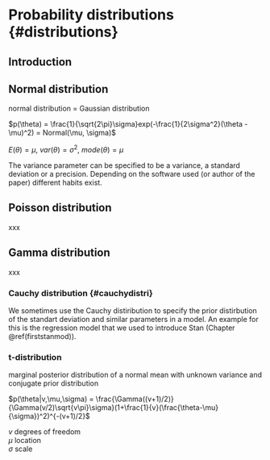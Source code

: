 # Probability distributions {#distributions}

## Introduction


## Normal distribution


normal distribution = Gaussian distribution  
 
 $p(\theta) = \frac{1}{\sqrt{2\pi}\sigma}exp(-\frac{1}{2\sigma^2}(\theta -\mu)^2) = Normal(\mu, \sigma)$  
   
     
       
$E(\theta) = \mu$, $var(\theta) = \sigma^2$, $mode(\theta) = \mu$

The variance parameter can be specified to be a variance, a standard deviation or a precision. Depending on the software used (or author of the paper) different habits exist. 
  


## Poisson distribution
xxx

## Gamma distribution
xxx

### Cauchy distribution {#cauchydistri}
We sometimes use the Cauchy distiribution to specify the prior distirbution of the standart deviation and similar parameters in a model. An example for this is the regression model that we used to introduce Stan (Chapter \@ref(firststanmod)).


### t-distribution
marginal posterior distribution of a normal mean with unknown variance and conjugate prior distribution  

  
$p(\theta|v,\mu,\sigma) = \frac{\Gamma((v+1)/2)}{\Gamma(v/2)\sqrt{v\pi}\sigma}(1+\frac{1}{v}(\frac{\theta-\mu}{\sigma})^2)^{-(v+1)/2}$  


$v$ degrees of freedom  
$\mu$ location  
$\sigma$ scale

